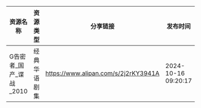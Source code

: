 | 资源名称            | 资源类型   | 分享链接                                 | 发布时间                |
| --------------- | ------ | ------------------------------------ | ------------------- |
| G告密者_国产_谍战_2010 | 经典华语剧集 | https://www.alipan.com/s/2j2rKY3941A | 2024-10-16 09:20:17 |

